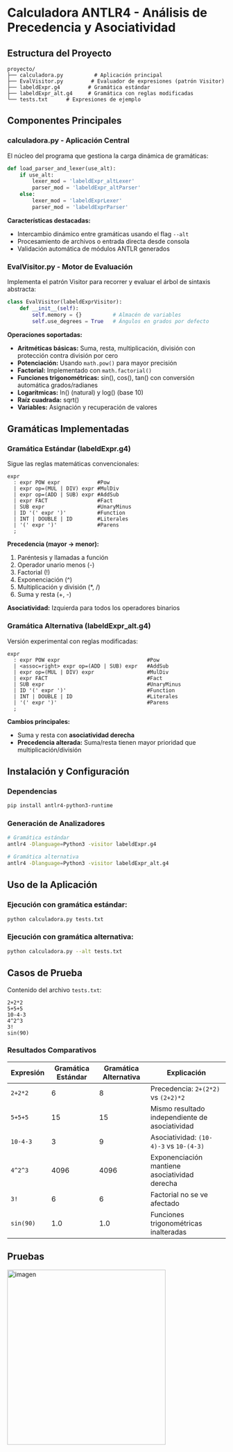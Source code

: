 # Calculadora ANTLR4 - Análisis de Precedencia y Asociatividad

## Estructura del Proyecto

```
proyecto/
├── calculadora.py          # Aplicación principal
├── EvalVisitor.py         # Evaluador de expresiones (patrón Visitor)
├── labeldExpr.g4         # Gramática estándar
├── labeldExpr_alt.g4     # Gramática con reglas modificadas
└── tests.txt      # Expresiones de ejemplo
```

## Componentes Principales

### calculadora.py - Aplicación Central
El núcleo del programa que gestiona la carga dinámica de gramáticas:

```python
def load_parser_and_lexer(use_alt):
    if use_alt:
        lexer_mod = 'labeldExpr_altLexer'
        parser_mod = 'labeldExpr_altParser'
    else:
        lexer_mod = 'labeldExprLexer'
        parser_mod = 'labeldExprParser'
```

**Características destacadas:**
- Intercambio dinámico entre gramáticas usando el flag `--alt`
- Procesamiento de archivos o entrada directa desde consola
- Validación automática de módulos ANTLR generados

### EvalVisitor.py - Motor de Evaluación
Implementa el patrón Visitor para recorrer y evaluar el árbol de sintaxis abstracta:

```python
class EvalVisitor(labeldExprVisitor):
    def __init__(self):
        self.memory = {}          # Almacén de variables
        self.use_degrees = True   # Ángulos en grados por defecto
```

**Operaciones soportadas:**
- **Aritméticas básicas:** Suma, resta, multiplicación, división con protección contra división por cero
- **Potenciación:** Usando `math.pow()` para mayor precisión
- **Factorial:** Implementado con `math.factorial()`
- **Funciones trigonométricas:** sin(), cos(), tan() con conversión automática grados/radianes
- **Logarítmicas:** ln() (natural) y log() (base 10)
- **Raíz cuadrada:** sqrt()
- **Variables:** Asignación y recuperación de valores

##  Gramáticas Implementadas

### Gramática Estándar (labeldExpr.g4)
Sigue las reglas matemáticas convencionales:

```antlr
expr
  : expr POW expr            #Pow
  | expr op=(MUL | DIV) expr #MulDiv
  | expr op=(ADD | SUB) expr #AddSub
  | expr FACT                #Fact
  | SUB expr                 #UnaryMinus
  | ID '(' expr ')'          #Function
  | INT | DOUBLE | ID        #Literales
  | '(' expr ')'             #Parens
  ;
```

**Precedencia (mayor → menor):**
1. Paréntesis y llamadas a función
2. Operador unario menos (-)
3. Factorial (!)
4. Exponenciación (^)
5. Multiplicación y división (*, /)
6. Suma y resta (+, -)

**Asociatividad:** Izquierda para todos los operadores binarios

### Gramática Alternativa (labeldExpr_alt.g4)
Versión experimental con reglas modificadas:

```antlr
expr
  : expr POW expr                            #Pow
  | <assoc=right> expr op=(ADD | SUB) expr   #AddSub
  | expr op=(MUL | DIV) expr                 #MulDiv
  | expr FACT                                #Fact
  | SUB expr                                 #UnaryMinus
  | ID '(' expr ')'                          #Function
  | INT | DOUBLE | ID                        #Literales
  | '(' expr ')'                             #Parens
  ;
```

**Cambios principales:**
- Suma y resta con **asociatividad derecha**
- **Precedencia alterada:** Suma/resta tienen mayor prioridad que multiplicación/división

## Instalación y Configuración

### Dependencias
```bash
pip install antlr4-python3-runtime
```

### Generación de Analizadores
```bash
# Gramática estándar
antlr4 -Dlanguage=Python3 -visitor labeldExpr.g4

# Gramática alternativa
antlr4 -Dlanguage=Python3 -visitor labeldExpr_alt.g4
```

##  Uso de la Aplicación

### Ejecución con gramática estándar:
```bash
python calculadora.py tests.txt
```

### Ejecución con gramática alternativa:
```bash
python calculadora.py --alt tests.txt
```

##  Casos de Prueba

Contenido del archivo `tests.txt`:
```
2+2*2
5+5+5
10-4-3
4^2^3
3!
sin(90)
```

### Resultados Comparativos

| Expresión | Gramática Estándar | Gramática Alternativa | Explicación |
|-----------|-------------------|----------------------|-------------|
| `2+2*2`   | 6                 | 8                    | Precedencia: `2+(2*2)` vs `(2+2)*2` |
| `5+5+5`   | 15                | 15                   | Mismo resultado independiente de asociatividad |
| `10-4-3`  | 3                 | 9                    | Asociatividad: `(10-4)-3` vs `10-(4-3)` |
| `4^2^3`   | 4096              | 4096                 | Exponenciación mantiene asociatividad derecha |
| `3!`      | 6                 | 6                    | Factorial no se ve afectado |
| `sin(90)` | 1.0               | 1.0                  | Funciones trigonométricas inalteradas |


## Pruebas

<img width="365" height="403" alt="imagen" src="https://github.com/user-attachments/assets/6f44d5de-28ba-4984-a494-1e23e3bdae66" />

